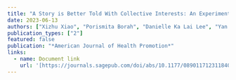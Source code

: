 ```yaml
---
title: "A Story is Better Told With Collective Interests: An Experimental Examination of Misinformation Correction During the COVID-19 Pandemic"
date: 2023-06-13
authors: ["Xizhu Xiao", "Porismita Borah", "Danielle Ka Lai Lee", "Yan Su", "Sojung Kim"]
publication_types: ["2"]
featured: false
publication: "*American Journal of Health Promotion*"
links:
  - name: Document link
    url: '[https://journals.sagepub.com/doi/abs/10.1177/08901171231184075]'
---
```

